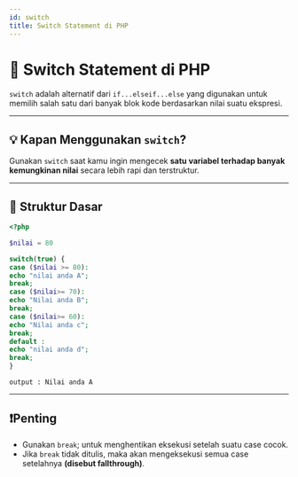```yaml
---
id: switch
title: Switch Statement di PHP
---
```


# 🔀 Switch Statement di PHP

`switch` adalah alternatif dari `if...elseif...else` yang digunakan untuk memilih salah satu dari banyak blok kode berdasarkan nilai suatu ekspresi.

---

## 💡 Kapan Menggunakan `switch`?

Gunakan `switch` saat kamu ingin mengecek **satu variabel terhadap banyak kemungkinan nilai** secara lebih rapi dan terstruktur.

---

## 🧱 Struktur Dasar

```php
<?php

$nilai = 80

switch(true) {  
case ($nilai >= 80):
echo "nilai anda A";
break;
case ($nilai>= 70):
echo "Nilai anda B";
break;
case ($nilai>= 60):
echo "Nilai anda c";
break;
default :
echo "nilai anda d";
break;
}
```
```
output : Nilai anda A
```
---
## ❗Penting
- Gunakan `break`; untuk menghentikan eksekusi setelah suatu case cocok.
- Jika `break` tidak ditulis, maka akan mengeksekusi semua case setelahnya **(disebut fallthrough)**.

